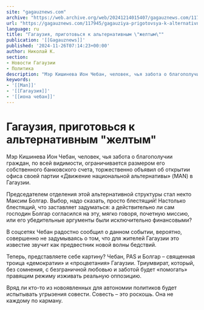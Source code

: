```yaml
---
site: "gagauznews.com"
archive: "https://web.archive.org/web/20241214015407/gagauznews.com/117945/gagauziya-prigotovsya-k-alternativnym-zheltym.html"
url: "https://gagauznews.com/117945/gagauziya-prigotovsya-k-alternativnym-zheltym.html"
language: ru
title: "Гагаузия, приготовься к альтернативным \"желтым\""
publication: '[[Gagauznews]]'
published: '2024-11-26T07:14:23+00:00'
author: Николай К.
section:
- Новости Гагаузии
- Политика
description: "Мэр Кишинева Ион Чебан, человек, чья забота о благополучии граждан, по всей видимости, ограничивается размером его собственного банковского счета, торжественно объявил об открытии офиса своей партии «Движение национальной альтернативы» (MAN) в Гагаузии. Председателем отделения этой альтернативной структуры стал некто Максим Болгар. Выбор, надо сказать, просто блестящий! Настолько блестящий, что заставляет задуматься: а действительно ли сам господин Болгар согласился на эту, мягко говоря, почетную миссию, или его убедительные аргументы были исключительно финансовыми? В соцсетях Чебан радостно сообщил о данном событии, вероятно, совершенно не задумываясь о том, что для жителей Гагаузии это известие звучит как предвестник новой волны бедствий. Теперь, представляете себе […]"
keywords:
- '[[Man]]'
- '[[Гагаузия]]'
- '[[иона чебан]]'
---
```


# Гагаузия, приготовься к альтернативным "желтым"

Мэр Кишинева Ион Чебан, человек, чья забота о благополучии граждан, по всей видимости, ограничивается размером его собственного банковского счета, торжественно объявил об открытии офиса своей партии «Движение национальной альтернативы» (MAN) в Гагаузии.

Председателем отделения этой альтернативной структуры стал некто Максим Болгар. Выбор, надо сказать, просто блестящий! Настолько блестящий, что заставляет задуматься: а действительно ли сам господин Болгар согласился на эту, мягко говоря, почетную миссию, или его убедительные аргументы были исключительно финансовыми?

В соцсетях Чебан радостно сообщил о данном событии, вероятно, совершенно не задумываясь о том, что для жителей Гагаузии это известие звучит как предвестник новой волны бедствий.

Теперь, представляете себе картину? Чебан, PAS и Болгар – священная троица «демократии» и «процветания» Гагаузии. Триумвират, который, без сомнения, с безграничной любовью и заботой будет «помогать» правящим режиму изживать реальную оппозицию.

Вряд ли кто-то из новоявленных для автономии политиков будет испытывать угрызения совести. Совесть – это роскошь. Она не каждому по карману.